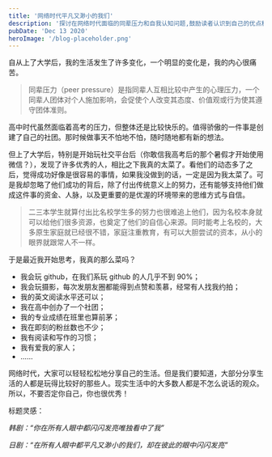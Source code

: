 ```yaml
---
title: '网络时代平凡又渺小的我们'
description: '探讨在网络时代面临的同辈压力和自我认知问题,鼓励读者认识到自己的优点和价值,不要被社交媒体上的表象所迷惑。'
pubDate: 'Dec 13 2020'
heroImage: '/blog-placeholder.png'
---
```


自从上了大学后，我的生活发生了许多变化，一个明显的变化是，我的内心很痛苦。

> 同辈压力（peer pressure）是指同辈人互相比较中产生的心理压力，一个同辈人团体对个人施加影响，会促使个人改变其态度、价值观或行为使其遵守团体准则。

高中时代虽然面临着高考的压力，但整体还是比较快乐的。值得骄傲的一件事是创建了自己的社团。那时候做事天不怕地不怕，随时随地都有新的想法。

但上了大学后，特别是开始玩社交平台后（你敢信我高考后的那个暑假才开始使用微信？），发现了许多优秀的人，相比之下我真的太菜了。看他们的动态多了之后，觉得成功好像是很容易的事情，如果我没做到的话，一定是因为我太菜了。可是我却忽略了他们成功的背后，除了付出传统意义上的努力，还有能够支持他们做成这件事的资金、人脉，以及更重要的是优渥的环境带来的思维方式与自信。

> 二三本学生就算付出比名校学生多的努力也很难追上他们，因为名校本身就可以给他们很多资源，也奠定了他们的自信心来源。同时能考上名校的，大多原生家庭就已经很不错，家庭注重教育，有可以大胆尝试的资本，从小的眼界就跟常人不一样。

于是最近我开始思考，我真的那么菜吗？

- 我会玩 github，在我们系玩 github 的人几乎不到 90%；
- 我会玩摄影，每次发朋友圈都能得到点赞和羡慕，经常有人找我约拍；
- 我的英文阅读水平还可以；
- 我在高中创办了一个社团；
- 我的专业成绩在班里也算前茅；
- 我在即刻的粉丝数也不少；
- 我有阅读和写作的习惯；
- 我有爱我的家人；
- ……

网络时代，大家可以轻轻松松地分享自己的生活。但是我们要知道，大部分分享生活的人都是玩得比较好的那些人。现实生活中的大多数人都是不怎么说话的观众。所以，不要否定你自己，你也很优秀！

标题灵感：

_韩剧：“你在所有人眼中都闪闪发亮唯独看中了我”_

_日剧：“在所有人眼中都平凡又渺小的我们，却在彼此的眼中闪闪发亮”_

